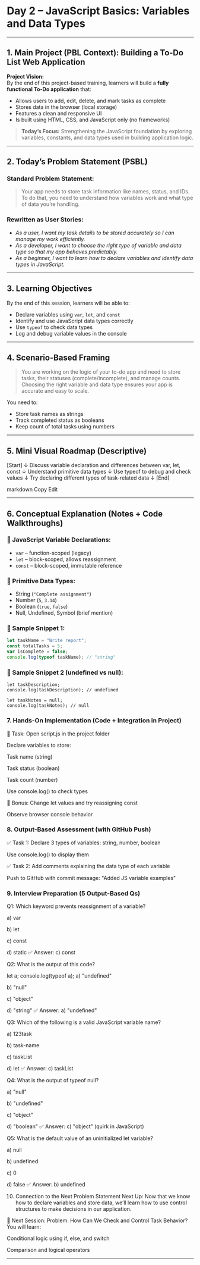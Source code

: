 # **Day 2 – JavaScript Basics: Variables and Data Types**

---

## **1. Main Project (PBL Context): Building a To-Do List Web Application**

**Project Vision:**  
By the end of this project-based training, learners will build a **fully functional To-Do application** that:
- Allows users to add, edit, delete, and mark tasks as complete
- Stores data in the browser (local storage)
- Features a clean and responsive UI
- Is built using HTML, CSS, and JavaScript only (no frameworks)

> **Today’s Focus:** Strengthening the JavaScript foundation by exploring variables, constants, and data types used in building application logic.

---

## **2. Today’s Problem Statement (PSBL)**

### **Standard Problem Statement:**
> Your app needs to store task information like names, status, and IDs. To do that, you need to understand how variables work and what type of data you’re handling.

### **Rewritten as User Stories:**
- *As a user, I want my task details to be stored accurately so I can manage my work efficiently.*
- *As a developer, I want to choose the right type of variable and data type so that my app behaves predictably.*
- *As a beginner, I want to learn how to declare variables and identify data types in JavaScript.*

---

## **3. Learning Objectives**

By the end of this session, learners will be able to:
- Declare variables using `var`, `let`, and `const`
- Identify and use JavaScript data types correctly
- Use `typeof` to check data types
- Log and debug variable values in the console

---

## **4. Scenario-Based Framing**

> You are working on the logic of your to-do app and need to store tasks, their statuses (complete/incomplete), and manage counts. Choosing the right variable and data type ensures your app is accurate and easy to scale.

You need to:
- Store task names as strings
- Track completed status as booleans
- Keep count of total tasks using numbers

---

## **5. Mini Visual Roadmap (Descriptive)**

[Start]
↓
Discuss variable declaration and differences between var, let, const
↓
Understand primitive data types
↓
Use typeof to debug and check values
↓
Try declaring different types of task-related data
↓
[End]

markdown
Copy
Edit

---

## **6. Conceptual Explanation (Notes + Code Walkthroughs)**

### 🔹 JavaScript Variable Declarations:
- `var` – function-scoped (legacy)
- `let` – block-scoped, allows reassignment
- `const` – block-scoped, immutable reference

### 🔹 Primitive Data Types:
- String (`"Complete assignment"`)
- Number (`5`, `3.14`)
- Boolean (`true`, `false`)
- Null, Undefined, Symbol (brief mention)

### 🔹 Sample Snippet 1:
```javascript
let taskName = "Write report";
const totalTasks = 5;
var isComplete = false;
console.log(typeof taskName); // "string"
```
### 🔹 Sample Snippet 2 (undefined vs null):
```
let taskDescription;
console.log(taskDescription); // undefined

let taskNotes = null;
console.log(taskNotes); // null
```
### 7. Hands-On Implementation (Code + Integration in Project)
🔸 Task:
Open script.js in the project folder

Declare variables to store:

Task name (string)

Task status (boolean)

Task count (number)

Use console.log() to check types

🔸 Bonus:
Change let values and try reassigning const

Observe browser console behavior

### 8. Output-Based Assessment (with GitHub Push)
✅ Task 1:
Declare 3 types of variables: string, number, boolean

Use console.log() to display them

✅ Task 2:
Add comments explaining the data type of each variable

Push to GitHub with commit message: "Added JS variable examples"

### 9. Interview Preparation (5 Output-Based Qs)
Q1:
Which keyword prevents reassignment of a variable?

a) var

b) let

c) const

d) static
✅ Answer: c) const

Q2:
What is the output of this code?

let a;
console.log(typeof a);
a) "undefined"

b) "null"

c) "object"

d) "string"
✅ Answer: a) "undefined"

Q3:
Which of the following is a valid JavaScript variable name?

a) 123task

b) task-name

c) taskList

d) let
✅ Answer: c) taskList

Q4:
What is the output of typeof null?

a) "null"

b) "undefined"

c) "object"

d) "boolean"
✅ Answer: c) "object" (quirk in JavaScript)

Q5:
What is the default value of an uninitialized let variable?

a) null

b) undefined

c) 0

d) false
✅ Answer: b) undefined

10. Connection to the Next Problem Statement
Next Up: Now that we know how to declare variables and store data, we’ll learn how to use control structures to make decisions in our application.

📌 Next Session:
Problem: How Can We Check and Control Task Behavior?
You will learn:

Conditional logic using if, else, and switch

Comparison and logical operators


---

